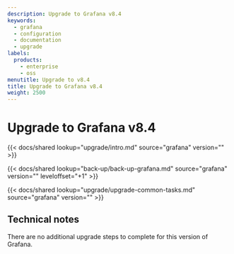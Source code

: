 ```yaml
---
description: Upgrade to Grafana v8.4
keywords:
  - grafana
  - configuration
  - documentation
  - upgrade
labels:
  products:
    - enterprise
    - oss
menutitle: Upgrade to v8.4
title: Upgrade to Grafana v8.4
weight: 2500
---
```


# Upgrade to Grafana v8.4

{{< docs/shared lookup="upgrade/intro.md" source="grafana" version="<GRAFANA VERSION>" >}}

{{< docs/shared lookup="back-up/back-up-grafana.md" source="grafana" version="<GRAFANA VERSION>" leveloffset="+1" >}}

{{< docs/shared lookup="upgrade/upgrade-common-tasks.md" source="grafana" version="<GRAFANA VERSION>" >}}

## Technical notes

There are no additional upgrade steps to complete for this version of Grafana.
